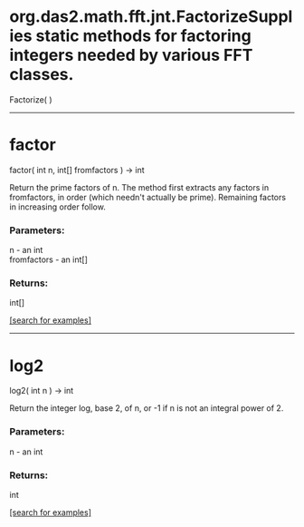 # org.das2.math.fft.jnt.FactorizeSupplies static methods for factoring integers needed by various FFT classes.
Factorize( )


***
<a name="factor"></a>
# factor
factor( int n, int[] fromfactors ) &rarr; int

Return the prime factors of n.
 The method first extracts any factors in fromfactors, in order (which 
 needn't actually be prime).  Remaining factors in increasing order follow.

### Parameters:
n - an int
<br>fromfactors - an int[]

### Returns:
int[]


<a href="https://github.com/autoplot/dev/search?q=factor&unscoped_q=factor">[search for examples]</a>

***
<a name="log2"></a>
# log2
log2( int n ) &rarr; int

Return the integer log, base 2, of n, or -1 if n is not an integral power of 2.

### Parameters:
n - an int

### Returns:
int


<a href="https://github.com/autoplot/dev/search?q=log2&unscoped_q=log2">[search for examples]</a>

